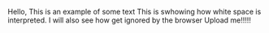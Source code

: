 Hello, This is an example of some text This is swhowing how white space
is interpreted. I will also see how get ignored by the browser Upload me!!!!!
